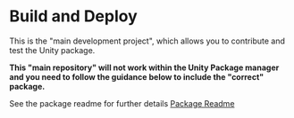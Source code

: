 Build and Deploy
======================

This is the "main development project", which allows you to contribute and test the Unity package.

**This "main repository" will not work within the Unity Package manager and you need to follow the guidance below to include the "correct" package.**

See the package readme for further details
[Package Readme](./Packages/com.endava.buildanddeploy/README.md)
